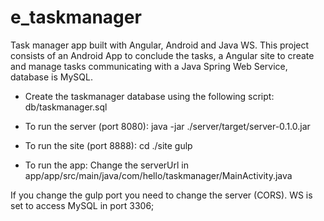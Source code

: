 # e_taskmanager
Task manager app built with Angular, Android and Java WS.
This project consists of an Android App to conclude the tasks, a Angular site to create and manage tasks communicating with a Java Spring Web Service, database is MySQL.

- Create the taskmanager database using the following script:
db/taskmanager.sql

- To run the server (port 8080):
java -jar ./server/target/server-0.1.0.jar

- To run the site (port 8888):
cd ./site
gulp

- To run the app:
Change the serverUrl in app/app/src/main/java/com/hello/taskmanager/MainActivity.java

If you change the gulp port you need to change the server (CORS).
WS is set to access MySQL in port 3306;